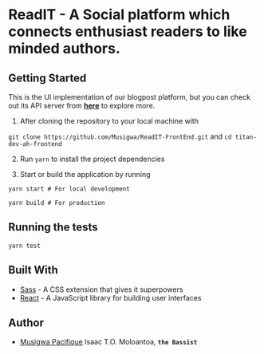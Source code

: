 # ReadIT - A Social platform which connects enthusiast readers to like minded authors.

## Getting Started

This is the UI implementation of our blogpost platform, but you can check out its API server from **[here](https://github.com/Musigwa/ReadIT-Backend)** to explore more.

1. After cloning the repository to your local machine with

`git clone https://github.com/Musigwa/ReadIT-FrontEnd.git`
and `cd titan-dev-ah-frontend`

2. Run `yarn` to install the project dependencies

3. Start or build the application by running

`yarn start # For local development`

`yarn build # For production`

## Running the tests

`yarn test`

## Built With

- [Sass](https://sass-lang.com/) - A CSS extension that gives it superpowers
- [React](https://reactjs.org/) - A JavaScript library for building user interfaces

## Author

- [Musigwa Pacifique](https://github.com/Musigwa) Isaac T.O. Moloantoa, **`the Bassist`**
